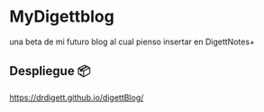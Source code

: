 # MyDigettblog

una beta de mi futuro blog al cual pienso insertar en DigettNotes+

## Despliegue 📦
https://drdigett.github.io/digettBlog/